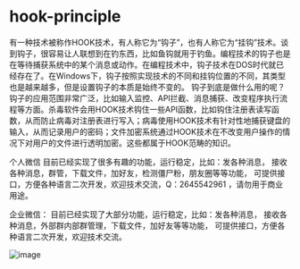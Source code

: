 # hook-principle
有一种技术被称作HOOK技术，有人称它为“钩子”，也有人称它为“挂钩”技术。谈到钩子，很容易让人联想到在钓东西，比如鱼钩就用于钓鱼。编程技术的钩子也是在等待捕获系统中的某个消息或动作。在编程技术中，钩子技术在DOS时代就已经存在了。在Windows下，钩子按照实现技术的不同和挂钩位置的不同，其类型也是越来越多，但是设置钩子的本质是始终不变的。
钩子到底是做什么用的呢？钩子的应用范围非常广泛，比如输入监控、API拦截、消息捕获、改变程序执行流程等方面。杀毒软件会用HOOK技术钩住一些API函数，比如钩住注册表读写函数，从而防止病毒对注册表进行写入；病毒使用HOOK技术有针对性地捕获键盘的输入，从而记录用户的密码；文件加密系统通过HOOK技术在不改变用户操作的情况下对用户的文件进行透明加密。这些都属于HOOK范畴的知识。

个人微信
目前已经实现了很多有趣的功能，运行稳定，比如：发各种消息，
接收各种消息，群管，下载文件，加好友，检测僵尸粉，朋友圈等等功能，
可提供接口，方便各种语言二次开发，欢迎技术交流，Q：2645542961
，请勿用于商业用途。

企业微信：
目前已经实现了大部分功能，运行稳定，比如：发各种消息，
接收各种消息，外部群内部群管理，下载文件，加好友等等功能，
可提供接口，方便各种语言二次开发，欢迎技术交流。

![image](https://user-images.githubusercontent.com/73727649/192073918-6ce7e39c-42ee-474e-a9bc-c0f374340dc5.png)
